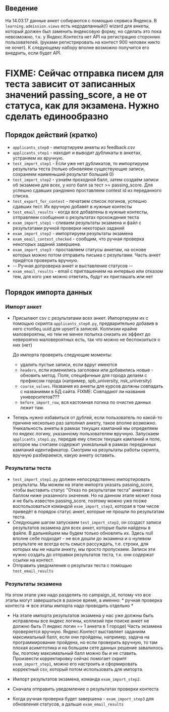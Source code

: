 ## Введение

На 14.03.17 данные анкет собираются с помощью сервиса Яндекса.
В `learning.admission.views` есть недоделанный(!) wizard для анкеты,
который должен был заменить яндексовую форму, но сделать это пока невозможно,
т.к. у Яндекс.Контеста нет API на регистрацию сторонних пользователей.
(руками регистрировать на контест 900 человек никто не хочет).
К следующему набору вполне возможно получится его внедрить, если будет API.

# FIXME: Сейчас отправка писем для теста зависит от записанных значений passing_score, а не от статуса, как для экзамена. Нужно сделать единообразно

## Порядок действий (кратко)

* `applicants_step0` - импортируем анкеты из feedback.csv
* `applicants_step1` - находит и выводит дубликаты в анкетах, устраняем их вручную.
* `test_import_step1` - Если уже нет дубликатов, то импортируем результаты теста (только обновляем существующие записи, сохраняем наименьший результат больший 0)
* `test_import_step2` - узнаём проходной балл, затем создаём записи об экзамене для всех, у кого балл за тест >= passing_score. Для успешно сдавших рандомно проставляем contest id из переданного списка.
* `test_export_for_contest` - печатаем список логинов, успешно сдавших тест. Их вручную добавят в нужные контесты
* `test_email_results` - когда все добавлены в нужные контесты, отправляем сообщения о результатах прохождения теста
* `exam_import_step1` - сливаем результаты экзамена и файл с результатами ручной проверки некоторых заданий
* `exam_import_step2` - импортируем результаты экзамена
* `exam_email_contest_checked` - сообщим, что ручная проверка некоторых заданий завершена.
* `exam_import_step3` - проставляем статусы анкетам, на основе которых можно потом отправить письма с результами. Часть анкет придётся проверить вручную.
* -- Ручная допроверка анкет и выставление статусов --
* `exam_email_results` - email с приглашением на интервью или отказом тем, для кого уже можно ответить, будут их приглашать или нет


## Порядок импорта данных

### Импорт анкет
* Присылают csv с результатами всех анкет. Импортируем их с помощью скрипта
`applicants_step0.py`, предварительно добавив в него столбец uuid для upsert'a записей.
Коллизии крайне маловероятны, но тем не менее попытка снизить их эффект
до невероятно маловероятных есть, так что можно не беспокоиться о них (нет)

    До импорта проверить следующие моменты:
    * удалить пустые записи, если вдруг имеются
    * `headers`, если изменились заголовки или добавились новые - обновить метод.
    Поля, специфичные для города делаем с префиксом города (например, spb_university, nsk_university)
    * `course_values`. Названия из анкеты для курсов должны совпадать с названиями в БД сайта.
    FIXME: Совпадают ли названия университетов???
    * `before_import_row`, вся кастомная логика по очистке данных лежит там.

* Теперь нужно избавиться от дублей, если пользователь по какой-то причине
несколько раз заполнил анкету, такое вполне возможно.
Уникальность анкеты в рамках текущих кампаний мы определяем по яндекс логину,
указанному пользователем вручную.
Запускаем `applicants_step1.py`, передав ему список текущих кампаний и поле,
которое мы считаем содержит уникальный в рамках переданных кампаний идентификатор.
Смотрим на результаты работы скрипта, вручную разбираемся, какую анкету оставить.

### Результаты теста

*  `test_import_step1.py` должен непосредственно импортировать результаты.
Мы можем на этапе импорта указать passing_score, чтобы выставить
статус "Отказ по результатам теста" анкетам с баллом ниже указанного значения.
Но на данном этапе может пока и не быть известен passing_score, поэтому можно
уже позже воспользоваться командой `exam_import_step3`,
которая в том числе приведёт в порядок статус анкет, которые не прошли по
результатам теста.
* Следующим шагом запускаем `test_import_step2`, он создаст записи
результатов экзамена для всех анкет, которые были найдены в файле.
В дальнейшем мы будем только обновлять их.
Здесь null вполне себе подходит - не все дошли до экзамена и о нулевом
результате не всегда есть смысл рассуждать, т.е. строки, для которых мы не
нашли анкету, мы просто пропускаем. Записи эти нужно создать до отправки
результатов теста, т.к. они содержат ссылки на контест.
* Отправить уведомления о результах теста с помощью `test_email_results`

### Результаты экзамена
На этом этапе уже надо разделять по campaign_id, потому что все этапы могут завершаться в разное время, а именно:
    * ручная проверка контеста => все этапы импорта надо проводить отдельно
    *
* На этапе импорта результатов экзамена у нас уже должны быть исправлены все
яндекс логины, коллизий при поиске анкет не должно быть
(1 яндекс логин == 1 анкета в 1 городе)
Часть экзамена проверяется вручную. Яндекс.Контест
выставляет заданиям максимальный балл, если они пройдены, например, задача на
программирование пройдена, но если проверить вручную, то там плохая
асимптотика и на большем сете данных решение завалилось бы, поэтому
максимальный балл можно бы и не ставить. Произвести корректировку сейчас
помогает скрипт `exam_import_step1`, можно его настроить и сформировать
корректный csv, который потом использовать для импорта.

* Импорт результатов экзамена, команда `exam_import_step2`.
* Сначала отправить уведомление о результатах проверки контеста
* Когда ручная проверка будет завершена - `exam_import_step3` для обновления статусов, а дальше `exam_email_results`




